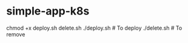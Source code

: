 # simple-app-k8s
chmod +x deploy.sh delete.sh
./deploy.sh     # To deploy
./delete.sh     # To remove
